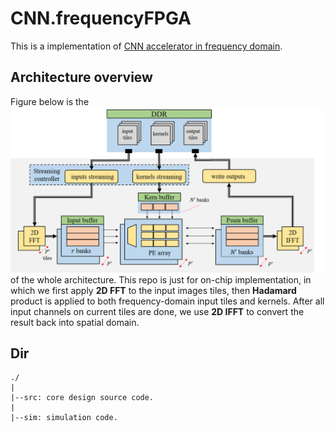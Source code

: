 # CNN.frequencyFPGA
This is a implementation of [CNN accelerator in frequency domain](https://drive.google.com/open?id=1m6wFzUvWs9t-mcq7LSifnz4H7qcFSfiu). 

## Architecture overview
Figure below is the ![top view](./fig/topview.png) of the whole architecture. This repo is just for on-chip implementation, in which we first apply **2D FFT** to the input images tiles, then **Hadamard** product is applied to both frequency-domain input tiles and kernels. After all input channels on current tiles are done, we use **2D IFFT** to convert the result back into spatial domain.

## Dir
```
./
|
|--src: core design source code.
|
|--sim: simulation code.
```